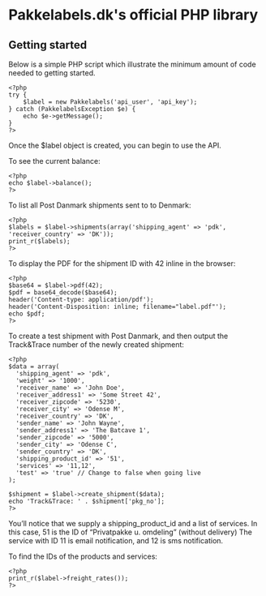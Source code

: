 # Pakkelabels.dk's official PHP library

## Getting started

Below is a simple PHP script which illustrate the minimum amount of code needed to getting started.

```php5
<?php
try {
    $label = new Pakkelabels('api_user', 'api_key');
} catch (PakkelabelsException $e) {
    echo $e->getMessage();
}
?>
```

Once the $label object is created, you can begin to use the API.

To see the current balance:

```php5
<?php
echo $label->balance();
?>
```

To list all Post Danmark shipments sent to to Denmark:

```php5
<?php
$labels = $label->shipments(array('shipping_agent' => 'pdk', 'receiver_country' => 'DK'));
print_r($labels);
?>
```

To display the PDF for the shipment ID with 42 inline in the browser:

```php5
<?php
$base64 = $label->pdf(42);
$pdf = base64_decode($base64);
header('Content-type: application/pdf');
header('Content-Disposition: inline; filename="label.pdf"');
echo $pdf;
?>
```

To create a test shipment with Post Danmark, and then output the Track&Trace number of the newly created shipment:

```php5
<?php
$data = array(
  'shipping_agent' => 'pdk',
  'weight' => '1000',
  'receiver_name' => 'John Doe',
  'receiver_address1' => 'Some Street 42',
  'receiver_zipcode' => '5230',
  'receiver_city' => 'Odense M',
  'receiver_country' => 'DK',
  'sender_name' => 'John Wayne',
  'sender_address1' => 'The Batcave 1',
  'sender_zipcode' => '5000',
  'sender_city' => 'Odense C',
  'sender_country' => 'DK',
  'shipping_product_id' => '51',
  'services' => '11,12',
  'test' => 'true' // Change to false when going live
);

$shipment = $label->create_shipment($data);
echo 'Track&Trace: ' . $shipment['pkg_no'];
?>
```

You’ll notice that we supply a shipping_product_id and a list of services. In this case, 51 is the ID of “Privatpakke u. omdeling” (without delivery)
The service with ID 11 is email notification, and 12 is sms notification.

To find the IDs of the products and services:

```php5
<?php
print_r($label->freight_rates());
?>
```
